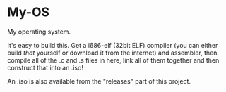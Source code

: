 # My-OS
My operating system.


It's easy to build this. Get a i686-elf (32bit ELF) compiler (you can either build *that* yourself or download it from the internet) and assembler, then compile all of the .c and .s files in here, link all of them together and then construct that into an .iso!

An .iso is also available from the "releases" part of this project.
